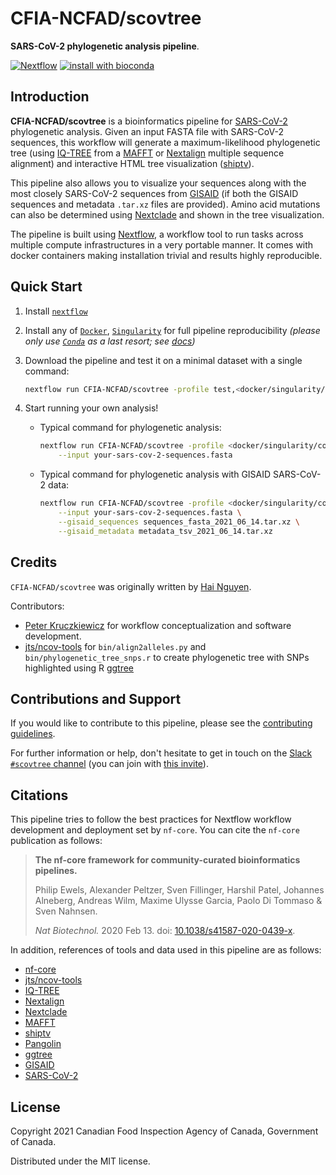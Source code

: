 # CFIA-NCFAD/scovtree

**SARS-CoV-2 phylogenetic analysis pipeline**.

[![Nextflow](https://img.shields.io/badge/nextflow%20DSL2-%E2%89%A521.04.0-23aa62.svg?labelColor=000000)](https://www.nextflow.io/)
[![install with bioconda](https://img.shields.io/badge/install%20with-bioconda-brightgreen.svg)](https://bioconda.github.io/)

## Introduction

**CFIA-NCFAD/scovtree** is a bioinformatics pipeline for [SARS-CoV-2] phylogenetic analysis.
Given an input FASTA file with SARS-CoV-2 sequences, this workflow will generate a maximum-likelihood phylogenetic tree (using [IQ-TREE] from a [MAFFT] or [Nextalign] multiple sequence alignment) and interactive HTML tree visualization ([shiptv]).

This pipeline also allows you to visualize your sequences along with the most closely SARS-CoV-2 sequences from [GISAID][] (if both the GISAID sequences and metadata `.tar.xz` files are provided). Amino acid mutations can also be determined using [Nextclade] and shown in the tree visualization.

The pipeline is built using [Nextflow], a workflow tool to run tasks across multiple compute infrastructures in a very portable manner. It comes with docker containers making installation trivial and results highly reproducible.

## Quick Start

1. Install [`nextflow`](https://nf-co.re/usage/installation)

2. Install any of [`Docker`](https://docs.docker.com/engine/installation/), [`Singularity`](https://www.sylabs.io/guides/3.0/user-guide/) for full pipeline reproducibility _(please only use [`Conda`](https://conda.io/miniconda.html) as a last resort; see [docs](https://nf-co.re/usage/configuration#basic-configuration-profiles))_

3. Download the pipeline and test it on a minimal dataset with a single command:

    ```bash
    nextflow run CFIA-NCFAD/scovtree -profile test,<docker/singularity/conda>
    ```

4. Start running your own analysis!

    * Typical command for phylogenetic analysis:

        ```bash
        nextflow run CFIA-NCFAD/scovtree -profile <docker/singularity/conda> \
            --input your-sars-cov-2-sequences.fasta
        ```

    * Typical command for phylogenetic analysis with GISAID SARS-CoV-2 data:

        ```bash
        nextflow run CFIA-NCFAD/scovtree -profile <docker/singularity/conda> \
            --input your-sars-cov-2-sequences.fasta \
            --gisaid_sequences sequences_fasta_2021_06_14.tar.xz \
            --gisaid_metadata metadata_tsv_2021_06_14.tar.xz
        ```

## Credits

`CFIA-NCFAD/scovtree` was originally written by [Hai Nguyen].

Contributors:

* [Peter Kruczkiewicz] for workflow conceptualization and software development.
* [jts/ncov-tools] for `bin/align2alleles.py` and `bin/phylogenetic_tree_snps.r` to create phylogenetic tree with SNPs highlighted using R [ggtree]

## Contributions and Support

If you would like to contribute to this pipeline, please see the [contributing guidelines](.github/CONTRIBUTING.md).

For further information or help, don't hesitate to get in touch on the [Slack `#scovtree` channel](https://nfcore.slack.com/channels/scovtree) (you can join with [this invite](https://nf-co.re/join/slack)).

## Citations

<!-- TODO nf-core: Add citation for pipeline after first release. Uncomment lines below and update Zenodo doi. -->
<!-- If you use  CFIA-NCFAD/scovtree for your analysis, please cite it using the following doi: [10.5281/zenodo.XXXXXX](https://doi.org/10.5281/zenodo.XXXXXX) -->
This pipeline tries to follow the best practices for Nextflow workflow development and deployment set by `nf-core`. You can cite the `nf-core` publication as follows:

> **The nf-core framework for community-curated bioinformatics pipelines.**
>
> Philip Ewels, Alexander Peltzer, Sven Fillinger, Harshil Patel, Johannes Alneberg, Andreas Wilm, Maxime Ulysse Garcia, Paolo Di Tommaso & Sven Nahnsen.
>
> _Nat Biotechnol._ 2020 Feb 13. doi: [10.1038/s41587-020-0439-x](https://dx.doi.org/10.1038/s41587-020-0439-x).

In addition, references of tools and data used in this pipeline are as follows:

* [nf-core]
* [jts/ncov-tools]
* [IQ-TREE]
* [Nextalign]
* [Nextclade]
* [MAFFT]
* [shiptv]
* [Pangolin]
* [ggtree]
* [GISAID]
* [SARS-CoV-2]

## License

Copyright 2021 Canadian Food Inspection Agency of Canada, Government of Canada.

Distributed under the MIT license.

<!-- TODO nf-core: Add bibliography of tools and data used in your pipeline -->

[Nextflow]: https://www.nextflow.io/
[nf-core]: https://nf-co.re/
[jts/ncov-tools]: https://github.com/jts/ncov-tools
[IQ-TREE]: http://www.iqtree.org/
[Nextstrain]: https://nextstrain.org/
[Nextalign]: https://github.com/nextstrain/nextclade/tree/master/packages/nextalign_cli
[Nextclade]: https://github.com/nextstrain/nextclade/tree/master/packages/nextclade_cli
[MAFFT]: https://mafft.cbrc.jp/alignment/software/
[shiptv]: https://github.com/peterk87/shiptv
[Pangolin]: https://github.com/cov-lineages/pangolin/
[ggtree]: https://bioconductor.org/packages/release/bioc/html/ggtree.html
[Peter Kruczkiewicz]: https://github.com/peterk87/
[Hai Nguyen]: https://github.com/CFIA-NCFAD/
[GISAID]: https://www.gisaid.org/
[SARS-CoV-2]: https://www.ncbi.nlm.nih.gov/nuccore/MN908947.3/
